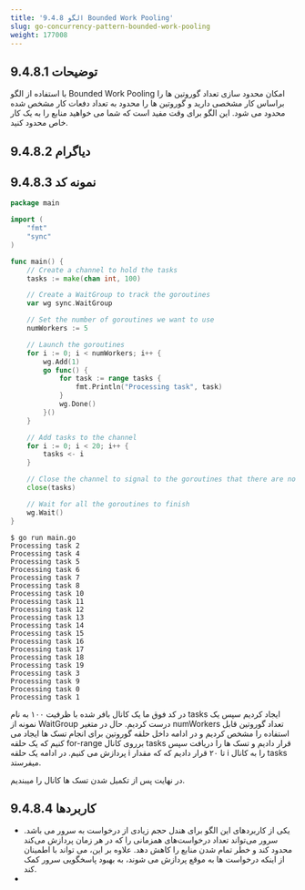 ```yaml
---
title: '9.4.8 الگو Bounded Work Pooling'
slug: go-concurrency-pattern-bounded-work-pooling
weight: 177008
---
```



## 9.4.8.1 توضیحات

با استفاده از الگو Bounded Work Pooling  امکان محدود سازی تعداد گوروتین ها را براساس کار مشخصی دارید و گوروتین ها را محدود به تعداد دفعات کار مشخص شده محدود می شود. این الگو برای وقت مفید است که شما می خواهید منابع را به یک کار خاص محدود کنید.

## 9.4.8.2 دیاگرام

## 9.4.8.3 نمونه کد

```go
package main

import (
	"fmt"
	"sync"
)

func main() {
	// Create a channel to hold the tasks
	tasks := make(chan int, 100)

	// Create a WaitGroup to track the goroutines
	var wg sync.WaitGroup

	// Set the number of goroutines we want to use
	numWorkers := 5

	// Launch the goroutines
	for i := 0; i < numWorkers; i++ {
		wg.Add(1)
		go func() {
			for task := range tasks {
				fmt.Println("Processing task", task)
			}
			wg.Done()
		}()
	}

	// Add tasks to the channel
	for i := 0; i < 20; i++ {
		tasks <- i
	}

	// Close the channel to signal to the goroutines that there are no more tasks
	close(tasks)

	// Wait for all the goroutines to finish
	wg.Wait()
}
```

```shell
$ go run main.go
Processing task 2
Processing task 4
Processing task 5
Processing task 6
Processing task 7
Processing task 8
Processing task 10
Processing task 11
Processing task 12
Processing task 13
Processing task 14
Processing task 15
Processing task 16
Processing task 17
Processing task 18
Processing task 19
Processing task 3
Processing task 9
Processing task 0
Processing task 1
```

در کد فوق ما یک کانال بافر شده با ظرفیت ۱۰۰ به نام tasks ایجاد کردیم سپس یک نمونه از WaitGroup درست کردیم. حال در متغیر numWorkers تعداد گوروتین قابل استفاده را مشخص کردیم و در ادامه داخل حلقه گوروتین برای انجام تسک ها ایجاد می کنیم که یک حلقه for-range برروی کانال tasks قرار دادیم و تسک ها را دریافت سپس پردازش می کنیم. 
در ادامه یک حلقه i تا ۲۰ قرار دادیم که که مقدار i را به کانال tasks میفرستد.

در نهایت پس از تکمیل شدن تسک ها کانال را میبندیم.

## 9.4.8.4 کاربردها

- یکی از کاربردهای این الگو برای هندل حجم زیادی از درخواست به سرور می باشد. سرور می‌تواند تعداد درخواست‌های همزمانی را که در هر زمان پردازش می‌کند محدود کند و خطر تمام شدن منابع را کاهش دهد. علاوه بر این، می تواند با اطمینان از اینکه درخواست ها به موقع پردازش می شوند، به بهبود پاسخگویی سرور کمک کند.
- 